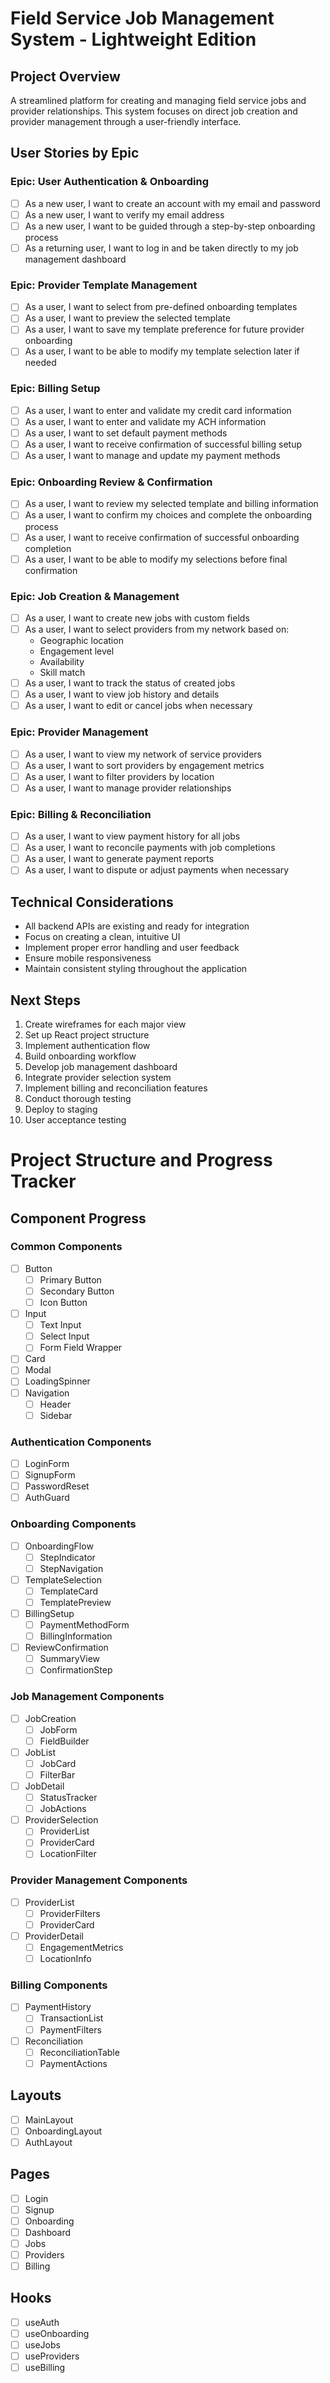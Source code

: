 # Field Service Job Management System - Lightweight Edition

## Project Overview

A streamlined platform for creating and managing field service jobs and provider relationships. This system focuses on direct job creation and provider management through a user-friendly interface.

## User Stories by Epic

### Epic: User Authentication & Onboarding

- [ ] As a new user, I want to create an account with my email and password
- [ ] As a new user, I want to verify my email address
- [ ] As a new user, I want to be guided through a step-by-step onboarding process
- [ ] As a returning user, I want to log in and be taken directly to my job management dashboard

### Epic: Provider Template Management

- [ ] As a user, I want to select from pre-defined onboarding templates
- [ ] As a user, I want to preview the selected template
- [ ] As a user, I want to save my template preference for future provider onboarding
- [ ] As a user, I want to be able to modify my template selection later if needed

### Epic: Billing Setup

- [ ] As a user, I want to enter and validate my credit card information
- [ ] As a user, I want to enter and validate my ACH information
- [ ] As a user, I want to set default payment methods
- [ ] As a user, I want to receive confirmation of successful billing setup
- [ ] As a user, I want to manage and update my payment methods

### Epic: Onboarding Review & Confirmation

- [ ] As a user, I want to review my selected template and billing information
- [ ] As a user, I want to confirm my choices and complete the onboarding process
- [ ] As a user, I want to receive confirmation of successful onboarding completion
- [ ] As a user, I want to be able to modify my selections before final confirmation

### Epic: Job Creation & Management

- [ ] As a user, I want to create new jobs with custom fields
- [ ] As a user, I want to select providers from my network based on:
  - Geographic location
  - Engagement level
  - Availability
  - Skill match
- [ ] As a user, I want to track the status of created jobs
- [ ] As a user, I want to view job history and details
- [ ] As a user, I want to edit or cancel jobs when necessary

### Epic: Provider Management

- [ ] As a user, I want to view my network of service providers
- [ ] As a user, I want to sort providers by engagement metrics
- [ ] As a user, I want to filter providers by location
- [ ] As a user, I want to manage provider relationships

### Epic: Billing & Reconciliation

- [ ] As a user, I want to view payment history for all jobs
- [ ] As a user, I want to reconcile payments with job completions
- [ ] As a user, I want to generate payment reports
- [ ] As a user, I want to dispute or adjust payments when necessary

## Technical Considerations

- All backend APIs are existing and ready for integration
- Focus on creating a clean, intuitive UI
- Implement proper error handling and user feedback
- Ensure mobile responsiveness
- Maintain consistent styling throughout the application

## Next Steps

1. Create wireframes for each major view
2. Set up React project structure
3. Implement authentication flow
4. Build onboarding workflow
5. Develop job management dashboard
6. Integrate provider selection system
7. Implement billing and reconciliation features
8. Conduct thorough testing
9. Deploy to staging
10. User acceptance testing

# Project Structure and Progress Tracker

## Component Progress

### Common Components
- [ ] Button
  - [ ] Primary Button
  - [ ] Secondary Button
  - [ ] Icon Button
- [ ] Input
  - [ ] Text Input
  - [ ] Select Input
  - [ ] Form Field Wrapper
- [ ] Card
- [ ] Modal
- [ ] LoadingSpinner
- [ ] Navigation
  - [ ] Header
  - [ ] Sidebar

### Authentication Components
- [ ] LoginForm
- [ ] SignupForm
- [ ] PasswordReset
- [ ] AuthGuard

### Onboarding Components
- [ ] OnboardingFlow
  - [ ] StepIndicator
  - [ ] StepNavigation
- [ ] TemplateSelection
  - [ ] TemplateCard
  - [ ] TemplatePreview
- [ ] BillingSetup
  - [ ] PaymentMethodForm
  - [ ] BillingInformation
- [ ] ReviewConfirmation
  - [ ] SummaryView
  - [ ] ConfirmationStep

### Job Management Components
- [ ] JobCreation
  - [ ] JobForm
  - [ ] FieldBuilder
- [ ] JobList
  - [ ] JobCard
  - [ ] FilterBar
- [ ] JobDetail
  - [ ] StatusTracker
  - [ ] JobActions
- [ ] ProviderSelection
  - [ ] ProviderList
  - [ ] ProviderCard
  - [ ] LocationFilter

### Provider Management Components
- [ ] ProviderList
  - [ ] ProviderFilters
  - [ ] ProviderCard
- [ ] ProviderDetail
  - [ ] EngagementMetrics
  - [ ] LocationInfo

### Billing Components
- [ ] PaymentHistory
  - [ ] TransactionList
  - [ ] PaymentFilters
- [ ] Reconciliation
  - [ ] ReconciliationTable
  - [ ] PaymentActions

## Layouts
- [ ] MainLayout
- [ ] OnboardingLayout
- [ ] AuthLayout

## Pages
- [ ] Login
- [ ] Signup
- [ ] Onboarding
- [ ] Dashboard
- [ ] Jobs
- [ ] Providers
- [ ] Billing

## Hooks
- [ ] useAuth
- [ ] useOnboarding
- [ ] useJobs
- [ ] useProviders
- [ ] useBilling